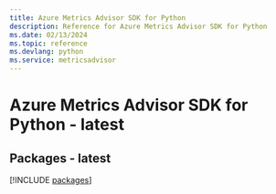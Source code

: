 ```yaml
---
title: Azure Metrics Advisor SDK for Python
description: Reference for Azure Metrics Advisor SDK for Python
ms.date: 02/13/2024
ms.topic: reference
ms.devlang: python
ms.service: metricsadvisor
---
```

# Azure Metrics Advisor SDK for Python - latest
## Packages - latest
[!INCLUDE [packages](metrics-advisor-index.md)]